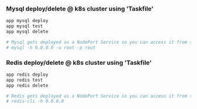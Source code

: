 ### Mysql deploy/delete @ k8s cluster using 'Taskfile'
```bash
app mysql deploy
app mysql test
app mysql delete

# Mysql gets deployed as a NodePort Service so you can access it from sarathy like this
# mysql -h 0.0.0.0 -u root -p root
```

### Redis deploy/delete @ k8s cluster using 'Taskfile'
```bash
app redis deploy
app redis test
app redis delete

# Redis gets deployed as a NodePort Service so you can access it from sarathy like this
# redis-cli -h 0.0.0.0
```